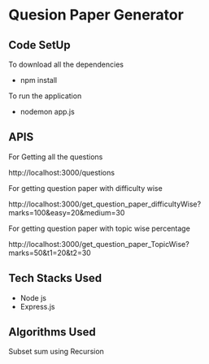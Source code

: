 # Quesion Paper Generator

## Code SetUp

To download all the dependencies

- npm install

To run the application

- nodemon app.js

## APIS

For Getting all the questions

http://localhost:3000/questions

For getting question paper with difficulty wise

http://localhost:3000/get_question_paper_difficultyWise?marks=100&easy=20&medium=30

For getting question paper with topic wise percentage

http://localhost:3000/get_question_paper_TopicWise?marks=50&t1=20&t2=30

## Tech Stacks Used

- Node js
- Express.js

## Algorithms Used

Subset sum using Recursion
